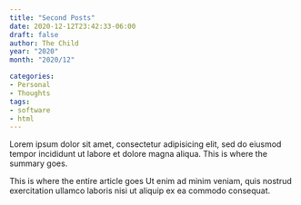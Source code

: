 ```yaml
---
title: "Second Posts"
date: 2020-12-12T23:42:33-06:00
draft: false
author: The Child
year: "2020"
month: "2020/12"

categories:
- Personal
- Thoughts
tags:
- software
- html
---
```


Lorem ipsum dolor sit amet, consectetur adipisicing elit, sed do eiusmod
tempor incididunt ut labore et dolore magna aliqua.
This is where the summary goes.
<!--more-->

This is where the entire article goes
Ut enim ad minim veniam, quis nostrud exercitation ullamco laboris nisi ut
aliquip ex ea commodo consequat.
